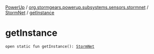 [PowerUp](../../index.md) / [org.stormgears.powerup.subsystems.sensors.stormnet](../index.md) / [StormNet](index.md) / [getInstance](./get-instance.md)

# getInstance

`open static fun getInstance(): `[`StormNet`](index.md)
